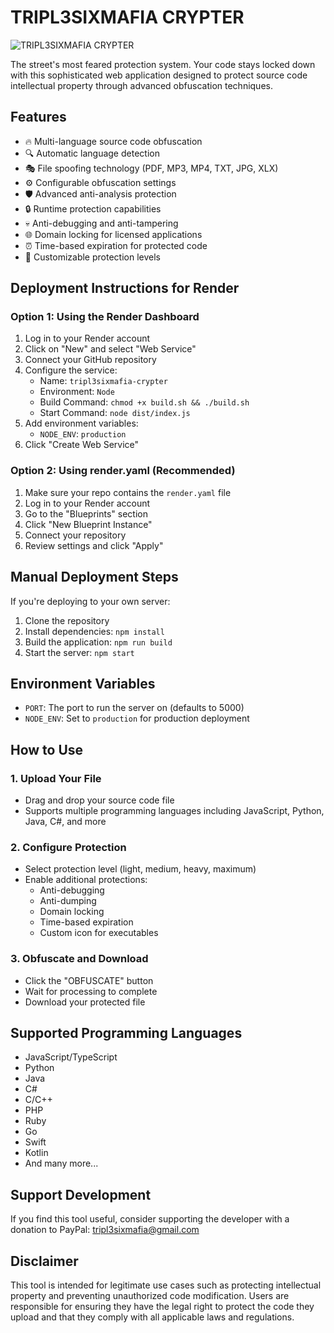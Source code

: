 # TRIPL3SIXMAFIA CRYPTER

![TRIPL3SIXMAFIA CRYPTER](https://raw.githubusercontent.com/username/tripl3sixmafia-crypter/main/client/public/logo.png)

The street's most feared protection system. Your code stays locked down with this sophisticated web application designed to protect source code intellectual property through advanced obfuscation techniques.

## Features

- 🔥 Multi-language source code obfuscation
- 🔍 Automatic language detection
- 🎭 File spoofing technology (PDF, MP3, MP4, TXT, JPG, XLX)
- ⚙️ Configurable obfuscation settings
- 🛡️ Advanced anti-analysis protection
- 🔒 Runtime protection capabilities
- 💀 Anti-debugging and anti-tampering
- 🌐 Domain locking for licensed applications
- ⏰ Time-based expiration for protected code
- 🎯 Customizable protection levels

## Deployment Instructions for Render

### Option 1: Using the Render Dashboard

1. Log in to your Render account
2. Click on "New" and select "Web Service"
3. Connect your GitHub repository
4. Configure the service:
   - Name: `tripl3sixmafia-crypter`
   - Environment: `Node`
   - Build Command: `chmod +x build.sh && ./build.sh`
   - Start Command: `node dist/index.js`
5. Add environment variables:
   - `NODE_ENV`: `production`
6. Click "Create Web Service"

### Option 2: Using render.yaml (Recommended)

1. Make sure your repo contains the `render.yaml` file
2. Log in to your Render account
3. Go to the "Blueprints" section
4. Click "New Blueprint Instance"
5. Connect your repository
6. Review settings and click "Apply"

## Manual Deployment Steps

If you're deploying to your own server:

1. Clone the repository
2. Install dependencies: `npm install`
3. Build the application: `npm run build`
4. Start the server: `npm start`

## Environment Variables

- `PORT`: The port to run the server on (defaults to 5000)
- `NODE_ENV`: Set to `production` for production deployment

## How to Use

### 1. Upload Your File
- Drag and drop your source code file
- Supports multiple programming languages including JavaScript, Python, Java, C#, and more

### 2. Configure Protection
- Select protection level (light, medium, heavy, maximum)
- Enable additional protections:
  - Anti-debugging
  - Anti-dumping
  - Domain locking
  - Time-based expiration
  - Custom icon for executables
  
### 3. Obfuscate and Download
- Click the "OBFUSCATE" button
- Wait for processing to complete
- Download your protected file

## Supported Programming Languages
- JavaScript/TypeScript
- Python
- Java
- C#
- C/C++
- PHP
- Ruby
- Go
- Swift
- Kotlin
- And many more...

## Support Development

If you find this tool useful, consider supporting the developer with a donation to PayPal: tripl3sixmafia@gmail.com

## Disclaimer

This tool is intended for legitimate use cases such as protecting intellectual property and preventing unauthorized code modification. Users are responsible for ensuring they have the legal right to protect the code they upload and that they comply with all applicable laws and regulations.